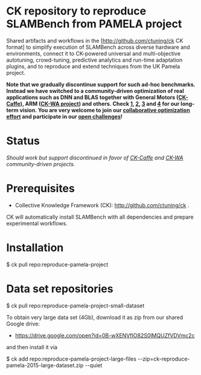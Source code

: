 CK repository to reproduce SLAMBench from PAMELA project
========================================================

Shared artifacts and workflows in the [http://github.com/ctuning/ck CK format] 
to simplify execution of SLAMBench across diverse hardware and environments, 
connect it to CK-powered universal and multi-objective autotuning, crowd-tuning,
predictive analytics and run-time adaptation plugins, 
and to reproduce and extend techniques from the UK Pamela project.

<b>Note that we gradually discontinue support for such ad-hoc benchmarks. 
Instead we have switched to a community-driven optimization of real applications 
such as DNN and BLAS together with General Motors ([CK-Caffe](https://github.com/dividiti/ck-caffe )), 
ARM ([CK-WA project](https://github.com/ctuning/ck-wa)) and others. 
Check [1](http://schedule.armtechcon.com/session/know-your-workloads-design-more-efficient-systems), 
[2](http://bit.ly/ck-date16), [3](http://arxiv.org/abs/1506.06256) 
and [4](http://hal.inria.fr/hal-01054763) for our long-term vision. 
You are very welcome to join our [collaborative optimization effort](http://cknowledge.org) 
and participate in our [open challenges](https://github.com/ctuning/ck/wiki/Research-and-development-challenges)!</b>

Status
======
<i>Should work but support discontinued in favor of [CK-Caffe](http://github.com/dividiti/ck-caffe) 
and [CK-WA](https://github.com/ctuning/ck-wa) community-driven projects.</i>

Prerequisites
=============
* Collective Knowledge Framework (CK): http://github.com/ctuning/ck . 

CK will automatically install SLAMBench with all dependencies and prepare
experimental workflows.

Installation
============

$ ck pull repo:reproduce-pamela-project

Data set repositories
=====================

$ ck pull repo:reproduce-pamela-project-small-dataset

To obtain very large data set (4Gb), download it as zip
from our shared Google drive:

* https://drive.google.com/open?id=0B-wXENVfIO82S0lMQUZfVDVmc2c

and then install it via

$ ck add repo:reproduce-pamela-project-large-files --zip=ck-reproduce-pamela-2015-large-dataset.zip --quiet
